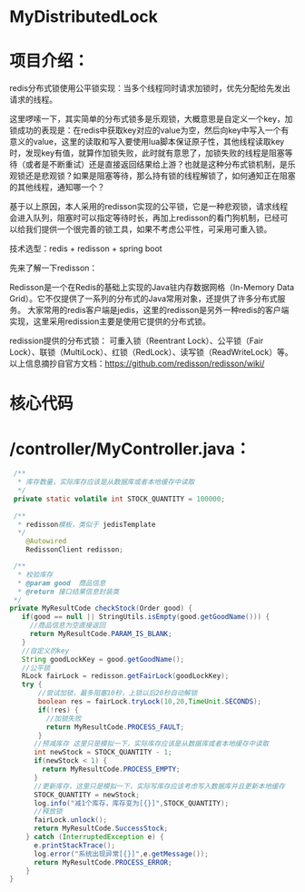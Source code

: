 # MyDistributedLock
# 项目介绍：
redis分布式锁使用公平锁实现：当多个线程同时请求加锁时，优先分配给先发出请求的线程。

这里啰嗦一下，其实简单的分布式锁多是乐观锁，大概意思是自定义一个key，加锁成功的表现是：在redis中获取key对应的value为空，然后向key中写入一个有意义的value，这里的读取和写入要使用lua脚本保证原子性，其他线程读取key时，发现key有值，就算作加锁失败，此时就有意思了，加锁失败的线程是阻塞等待（或者是不断重试）还是直接返回结果给上游？也就是这种分布式锁机制，是乐观锁还是悲观锁？如果是阻塞等待，那么持有锁的线程解锁了，如何通知正在阻塞的其他线程，通知哪一个？

基于以上原因，本人采用的redisson实现的公平锁，它是一种悲观锁，请求线程会进入队列，阻塞时可以指定等待时长，再加上redisson的看门狗机制，已经可以给我们提供一个很完善的锁工具，如果不考虑公平性，可采用可重入锁。

技术选型：redis + redisson + spring boot

先来了解一下redisson：

Redisson是一个在Redis的基础上实现的Java驻内存数据网格（In-Memory Data Grid）。它不仅提供了一系列的分布式的Java常用对象，还提供了许多分布式服务。
大家常用的redis客户端是jedis，这里的redisson是另外一种redis的客户端实现，这里采用redission主要是使用它提供的分布式锁。

redission提供的分布式锁：
 可重入锁（Reentrant Lock）、公平锁（Fair Lock）、联锁（MultiLock）、红锁（RedLock）、读写锁（ReadWriteLock）等。
以上信息摘抄自官方文档：https://github.com/redisson/redisson/wiki/


# 核心代码
# /controller/MyController.java：
```java
 /**
  * 库存数量，实际库存应该是从数据库或者本地缓存中读取
  */
 private static volatile int STOCK_QUANTITY = 100000;
	
 /**
  * redisson模板，类似于 jedisTemplate
  */
	@Autowired
	RedissonClient redisson;

 /**
  * 校验库存
  * @param good  商品信息
  * @return 接口结果信息封装类
 */
private MyResultCode checkStock(Order good) {
   if(good == null || StringUtils.isEmpty(good.getGoodName())) {
     //商品信息为空直接返回
     return MyResultCode.PARAM_IS_BLANK;
   }
   //自定义的key
   String goodLockKey = good.getGoodName();
   //公平锁
   RLock fairLock = redisson.getFairLock(goodLockKey);
   try {
       //尝试加锁，最多阻塞10秒，上锁以后20秒自动解锁
       boolean res = fairLock.tryLock(10,20,TimeUnit.SECONDS);
       if(!res) {
         //加锁失败
         return MyResultCode.PROCESS_FAULT;
       }
      //预减库存 这里只是模拟一下，实际库存应该是从数据库或者本地缓存中读取
      int newStock = STOCK_QUANTITY - 1;
      if(newStock < 1) {
        return MyResultCode.PROCESS_EMPTY;
      }
      //更新库存，这里只是模拟一下，实际写库存应该考虑写入数据库并且更新本地缓存
      STOCK_QUANTITY = newStock;
      log.info("减1个库存，库存变为[{}]",STOCK_QUANTITY);
      //释放锁
      fairLock.unlock();
      return MyResultCode.SuccessStock;
    } catch (InterruptedException e) {
      e.printStackTrace();
      log.error("系统出现异常[{}]",e.getMessage());
      return MyResultCode.PROCESS_ERROR;
    }
}
```

